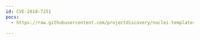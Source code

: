 ```yaml
---
id: CVE-2018-7251
pocs:
  - https://raw.githubusercontent.com/projectdiscovery/nuclei-templates/master/cves/2018/CVE-2018-7251.yaml

---
```

